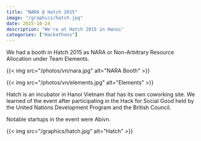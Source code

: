 ```yaml
---
title: "NARA @ Hatch 2015"
image: "/graphics/hatch.jpg"
date: 2015-10-24
description: "We're at Hatch 2015 in Hanoi"
categories: ["Hackathons"]
---
```




We had a booth in Hatch 2015 as NARA or Non-Arbitrary Resource Allocation under Team Elements. 

{{< img src="/photos/vn/nara.jpg" alt="NARA Booth" >}}

{{< img src="/photos/vn/elements.jpg" alt="Elements" >}}


Hatch is an incubator in Hanoi Vietnam that has its own coworking site. We learned of the event after participating in the Hack for Social Good held by the United Nations Development Program  and the British Council. 

Notable startups in the event were Abivn. 

{{< img src="/graphics/hatch.jpg" alt="Hatch" >}}
